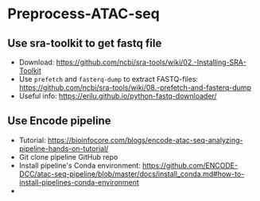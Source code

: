 # Preprocess-ATAC-seq

## Use sra-toolkit to get fastq file
* Download: https://github.com/ncbi/sra-tools/wiki/02.-Installing-SRA-Toolkit
* Use `prefetch` and `fasterq-dump` to extract FASTQ-files: https://github.com/ncbi/sra-tools/wiki/08.-prefetch-and-fasterq-dump
* Useful info: https://erilu.github.io/python-fastq-downloader/

## Use Encode pipeline 
* Tutorial: https://bioinfocore.com/blogs/encode-atac-seq-analyzing-pipeline-hands-on-tutorial/
* Git clone pipeline GitHub repo
* Install pipeline's Conda environment: https://github.com/ENCODE-DCC/atac-seq-pipeline/blob/master/docs/install_conda.md#how-to-install-pipelines-conda-environment
* 
